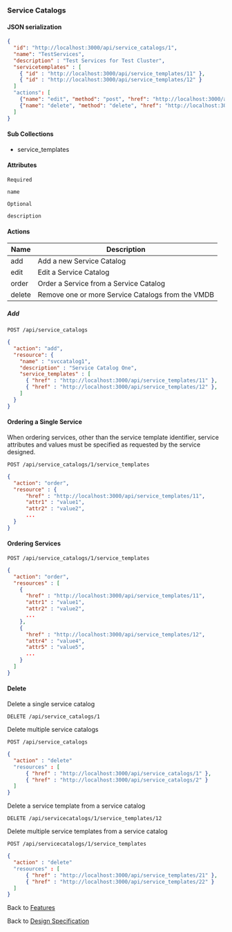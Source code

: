 
### Service Catalogs

#### JSON serialization

```json
{
  "id": "http://localhost:3000/api/service_catalogs/1",
  "name": "TestServices",
  "description" : "Test Services for Test Cluster",
  "servicetemplates" : [
    { "id" : "http://localhost:3000/api/service_templates/11" },
    { "id" : "http://localhost:3000/api/service_templates/12" }
  ]
  "actions": [
    {"name": "edit", "method": "post", "href": "http://localhost:3000/api/service_catalogs/1"},
    {"name": "delete", "method": "delete", "href": "http://localhost:3000/api/service_catalogs/1"}
  ]
}
```

#### Sub Collections

* service_templates

#### Attributes

`Required`

```
name
```

`Optional`

```
description
```

#### Actions

| Name | Description |
|------|-------------|
| add | Add a new Service Catalog |
| edit | Edit a Service Catalog |
| order | Order a Service from a Service Catalog |
| delete | Remove one or more Service Catalogs from the VMDB |

##### Add

`POST /api/service_catalogs`

```json
{
  "action": "add",
  "resource": {
    "name" : "svccatalog1",
    "description" : "Service Catalog One",
    "service_templates" : [
      { "href" : "http://localhost:3000/api/service_templates/11" },
      { "href" : "http://localhost:3000/api/service_templates/12" },
    ]
  }
}
```

#### Ordering a Single Service

When ordering services, other than the service template identifier, service
attributes and values must be specified as requested by the service designed.

`POST /api/service_catalogs/1/service_templates`

```json
{
  "action": "order",
  "resource" : {
      "href" : "http://localhost:3000/api/service_templates/11",
      "attr1" : "value1",
      "attr2" : "value2",
      ...
  }
}
```

#### Ordering Services

`POST /api/service_catalogs/1/service_templates`

```json
{
  "action": "order",
  "resources" : [
    {
      "href" : "http://localhost:3000/api/service_templates/11",
      "attr1" : "value1",
      "attr2" : "value2",
      ...
    },
    {
      "href" : "http://localhost:3000/api/service_templates/12",
      "attr4" : "value4",
      "attr5" : "value5",
      ...
    }
  ]
}
```

#### Delete

Delete a single service catalog

`DELETE /api/service_catalogs/1`

Delete multiple service catalogs

`POST /api/service_catalogs`

```json
{
  "action" : "delete"
  "resources" : [
      { "href" : "http://localhost:3000/api/service_catalogs/1" },
      { "href" : "http://localhost:3000/api/service_catalogs/2" }
  ]
}
```

Delete a service template from a service catalog

`DELETE /api/servicecatalogs/1/service_templates/12`

Delete multiple service templates from a service catalog

`POST /api/servicecatalogs/1/service_templates`

```json
{
  "action" : "delete"
  "resources" : [
      { "href" : "http://localhost:3000/api/service_templates/21" },
      { "href" : "http://localhost:3000/api/service_templates/22" }
  ]
}
```


Back to [Features](./features.md)

Back to [Design Specification](../design.md)
